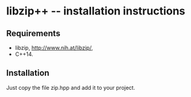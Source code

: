 libzip++ -- installation instructions
=====================================

Requirements
------------

  - libzip, http://www.nih.at/libzip/,
  - C++14.

Installation
------------

Just copy the file zip.hpp and add it to your project.
